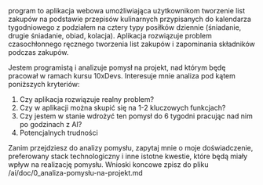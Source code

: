 <project-idea>
program to aplikacja webowa umożliwiająca użytkownikom tworzenie list zakupów na podstawie przepisów kulinarnych przypisanych do kalendarza tygodniowego z podziałem na cztery typy posiłków dziennie (śniadanie, drugie śniadanie, obiad, kolacja). Aplikacja rozwiązuje problem czasochłonnego ręcznego tworzenia list zakupów i zapominania składników podczas zakupów.
</project-idea>

Jestem programistą i analizuje pomysł na projekt, nad którym będę pracował w ramach kursu 10xDevs. Interesuje mnie analiza pod kątem poniższych kryteriów:
1. Czy aplikacja rozwiązuje realny problem?
2. Czy w aplikacji można skupić się na 1-2 kluczowych funkcjach?
3. Czy jestem w stanie wdrożyć ten pomysł do 6 tygodni pracując nad nim po godzinach z AI?
4. Potencjalnych trudności

Zanim przejdziesz do analizy pomysłu, zapytaj mnie o moje doświadczenie, preferowany stack technologiczny i inne istotne kwestie, które będą miały wpływ na realizację pomysłu.
Wnioski koncowe zpisz do pliku /ai/doc/0_analiza-pomysłu-na-projekt.md